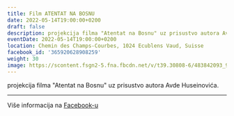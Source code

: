 ```yaml
---
title: Film ATENTAT NA BOSNU
date: 2022-05-14T19:00:00+0200
draft: false
description: projekcija filma "Atentat na Bosnu" uz prisustvo autora Avde Huseinovića.
eventDate: 2022-05-14T19:00:00+0200
location: Chemin des Champs-Courbes, 1024 Ecublens Vaud, Suisse
facebook_id: '365920628908259'
weight: 30
image: https://scontent.fsgn2-5.fna.fbcdn.net/v/t39.30808-6/483842093_9330013443761058_8599832410174975788_n.jpg?_nc_cat=104&ccb=1-7&_nc_sid=9e60e4&_nc_ohc=9zTXiQdGym0Q7kNvwHTWbat&_nc_oc=Adk27xVH8sjcJBm1r3cSin0gfIRF9gxrjynCPAzxCpLl3DmKqb01iclTNlyieG4gJ_8&_nc_zt=23&_nc_ht=scontent.fsgn2-5.fna&edm=ABTKTjYEAAAA&_nc_gid=kjbubrAl9UbaR-dSjER6sA&_nc_tpa=Q5bMBQHY_7OwpWjuevtr21sxvj_jAFFHl40FbMm7AQaAj6SOIJR2ecr1IRefahthIxHC-Iuf9ZNnU-ty3A&oh=00_AfeZmrCeUhd-hDB97rIDtdYqEsKPLIAPgDZbH5-BqnHtOQ&oe=69020453
---
```


projekcija filma "Atentat na Bosnu" uz prisustvo autora Avde Huseinovića.

---

Više informacija na [Facebook-u](https://facebook.com/events/365920628908259)